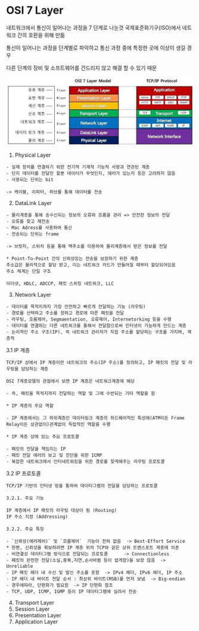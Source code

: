 # OSI 7 Layer

네트워크에서 통신이 일어나는 과정을 7 단계로 나눈것
국제표준화기구(ISO)에서 네트워크 간의 호환을 위해 만듦

통신이 일어나는 과정을 단계별로 파악하고
통신 과정 중에 특정한 곳에 이상이 생길 경우

다른 단계의 장비 및 소프트웨어를 건드리지 않고 해결 할 수 있기 때문

![OSI7계층](./img.jpg)

1. Physical Layer

```
- 실제 장치를 연결하기 위한 전기적 기계적 기능적 사항과 연관된 계층
- 단지 데이터를 전달만 할뿐 데이터가 무엇인지, 에러가 있는지 등은 고려하지 않음
- 사용되는 단위는 bit

-> 케이블, 리피터, 허브를 통해 데이터를 전송
```

2. DataLink Layer

```
- 물리계층을 통해 송수신되는 정보의 오류와 흐름을 관리 => 안전한 정보의 전달
- 오류를 찾고 재전송
- Mac Adress를 사용하여 통신
- 전송되는 단위는 frame

-> 브릿지, 스위치 등을 통해 맥주소를 이용하여 물리계층에서 받은 정보를 전달

* Point-To-Point 간의 신뢰성있는 전송을 보장하기 위한 계층
주소값은 물리적으로 할당 받고, 이는 네트워크 카드가 만들어질 때부터 할당되어있음
주소 체계는 단일 구조

이더넷, HDLC, ADCCP, 패킷 스위칭 네트워크, LLC
```

3. Network Layer

```
- 데이터를 목적지까지 가장 안전하고 빠르게 전달하는 기능 (라우팅)
- 경로를 선택하고 주소를 정하고 경로에 따른 패킷을 전달
- 라우팅, 흐름제어, Segmaentation, 오류제어, Internetorking 등을 수행
- 데이터를 연결하는 다른 네트워크를 통해서 전달함으로써 인터넷이 가능하게 만드는 계층
- 논리적인 주소 구조(IP), 즉 네트워크 관리자가 직접 주소를 할당하는 구조를 가지며, 계층적
```

3.1 IP 계층

```
TCP/IP 상에서 IP 계층이란 네트워크의 주소(IP 주소)를 정의하고, IP 패킷의 전달 및 라우팅을 담당하는 계층

OSI 7계층모델의 관점에서 보면 IP 계층은 네트워크계층에 해당

- 즉, 패킷을 목적지까지 전달하는 역할 및 그에 수반되는 기타 역할을 함

* IP 계층의 주요 역할

- IP 계층에서는 그 하위계층인 데이터링크 계층의 하드웨어적인 특성에(ATM이든 Frame Relay이든 상관없이)관계없이 독립적인 역할을 수행

* IP 계층 상에 있는 주요 프로토콜

- 패킷의 전달을 책임지는 IP
- 패킷 전달 에러의 보고 및 진단을 위한 ICMP
- 복잡한 네트워크에서 인터네트워킹을 위한 경로를 찾게해주는 라우팅 프로토콜
```

3.2 IP 프로토콜

```
TCP/IP 기반의 인터넷 망을 통하여 데이타그램의 전달을 담당하는 프로토콜

3.2.1. 주요 기능

IP 계층에서 IP 패킷의 라우팅 대상이 됨 (Routing)
IP 주소 지정 (Addressing)

3.2.2. 주요 특징

- `신뢰성(에러제어)` 및 `흐름제어`  기능이 전혀 없음  -> Best-Effort Service
* 한편, 신뢰성을 확보하려면 IP 계층 위의 TCP와 같은 상위 트랜스포트 계층에 의존
- 비연결성 데이터그램 방식으로 전달되는 프로토콜      -> Connectionless
- 패킷의 완전한 전달(소실,중복,지연,순서바뀜 등이 없게함)을 보장 않음  -> Unreliable
- IP 패킷 헤더 내 수신 및 발신 주소를 포함  -> IPv4 헤더, IPv6 헤더, IP 주소
- IP 헤더 내 바이트 전달 순서 : 최상위 바이트(MSB)를 먼저 보냄  -> Big-endian
- 경우에따라, 단편화가 필요함  -> IP 단편화 참조
- TCP, UDP, ICMP, IGMP 등이 IP 데이타그램에 실려서 전송
```

4. Transport Layer
5. Session Layer
6. Presentation Layer
7. Application Layer
